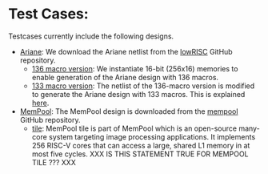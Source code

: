 # **Test Cases:**
Testcases currently include the following designs.
- [Ariane](https://github.com/lowRISC/ariane): We download the Ariane netlist from the [lowRISC](https://github.com/lowRISC/ariane) GitHub repository.
  - [136 macro version](./ariane136/): We instantiate 16-bit (256x16) memories to enable generation of the Ariane design with 136 macros.
  - [133 macro version](./ariane133/): The netlist of the 136-macro version is modified to generate the Ariane design with 133 macros. This is explained [here](./ariane133/).
- [MemPool](https://github.com/pulp-platform/mempool): The MemPool design is downloaded from the [mempool](https://github.com/pulp-platform/mempool) GitHub repository.
  - [tile](./mempool_tile/): MemPool tile is part of MemPool which is an open-source many-core system targeting image processing applications. It implements 256 RISC-V cores that can access a large, shared L1 memory in at most five cycles.   XXX IS THIS STATEMENT TRUE FOR MEMPOOL TILE ??? XXX
